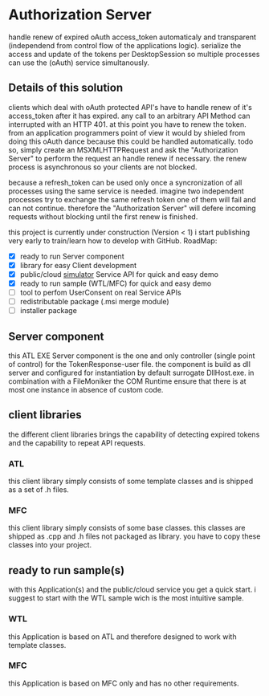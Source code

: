 # Authorization Server
handle renew of expired oAuth access_token automaticaly and transparent (independend from control flow of the applications logic).
serialize the access and update of the tokens per DesktopSession so multiple processes can use the (oAuth) service simultanously.

## Details of this solution
clients which deal with oAuth protected API's have to handle renew of it's access_token after it has expired.
any call to an arbitrary API Method can interrupted with an HTTP 401. at this point you have to renew the token.
from an application programmers point of view it would by shieled from doing this oAuth dance because this could be handled automatically.
todo so, simply create an MSXMLHTTPRequest and ask the "Authorization Server" to perform the request an handle renew if necessary.
the renew process is asynchronous so your clients are not blocked.

because a refresh_token can be used only once a syncronization of all processes using the same service is needed.
imagine two independent processes try to exchange the same refresh token one of them will fail and can not continue.
therefore the "Authorization Server" will defere incoming requests without blocking until the first renew is finished.

this project is currently under construction (Version < 1)
i start publishing very early to train/learn how to develop with GitHub.
RoadMap:
- [X] ready to run Server component
- [X] library for easy Client development
- [X] public/cloud [simulator](http://simulatorauthserver-1310.appspot.com/) Service API for quick and easy demo
- [X] ready to run sample (WTL/MFC) for quick and easy demo
- [ ] tool to perfom UserConsent on real Service APIs
- [ ] redistributable package (.msi merge module)
- [ ] installer package

## Server component
this ATL EXE Server component is the one and only controller (single point of control) for the TokenResponse-user file.
the component is build as dll server and configured for instantiation by default surrogate DllHost.exe.
in combination with a FileMoniker the COM Runtime ensure that there is at most one instance in absence of custom code.

## client libraries
the different client libraries brings the capability of detecting expired tokens and the capability to repeat API requests.

### ATL
this client library simply consists of some template classes and is shipped as a set of .h files.

### MFC
this client library simply consists of some base classes.
this classes are shipped as .cpp and .h files not packaged as library.
you have to copy these classes into your project.

## ready to run sample(s)
with this Application(s) and the public/cloud service you get a quick start.
i suggest to start with the WTL sample wich is the most intuitive sample.

### WTL
this Application is based on ATL and therefore designed to work with template classes.

### MFC
this Application is based on MFC only and has no other requirements.
